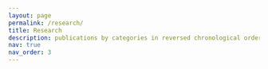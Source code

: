 ```yaml
---
layout: page
permalink: /research/
title: Research
description: publications by categories in reversed chronological order. generated by jekyll-scholar.
nav: true
nav_order: 3
---
```

<!-- _pages/publications.md -->
<div class="publications">

<!--{% bibliography -f {{ site.scholar.bibliography }} %}-->

</div>
